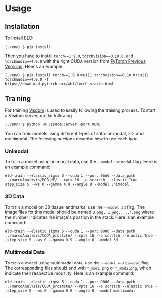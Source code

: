# Usage

## Installation

To install ELD:

```console
(.venv) $ pip install .
```

Then you have to install ```torch==1.9.0```, ```torchvision==0.10.0```, and ```torchaudio==0.9.0``` with the right CUDA version from [PyTorch Previous Versions](https://pytorch.org/get-started/previous-versions/). Here's an example:

```console
(.venv) $ pip install torch==1.9.0+cu111 torchvision==0.10.0+cu111 torchaudio==0.9.0 -f https://download.pytorch.org/whl/torch_stable.html
```

## Training

For training [Visdom](https://github.com/fossasia/visdom) is used to easily following the training process. To start a Visdom server, do the following

```console
(.venv) $ python -m visdom.server -port 9006
```

You can train models using different types of data: unimodal, 3D, and multimodal. The following sections describe how to use each type.

### Unimodal

To train a model using unimodal data, use the ```--model unimodal``` flag. Here is an example command:

```
eld-train --elastic_sigma 5 --cuda 1 --port 9006 --data_path ../marcoAnalysis/MOB_HE/ --npts 16 --o scratch --elastic True --step_size 5 --ws 0 --gamma 0.9 --angle 8 --model unimodal
```

### 3D Data
To train a model on 3D tissue landmarks, use the ```--model 3d``` flag. The image files for this model should be named ```0.png, 1.png,...,n.png``` where the number indicates the image's position in the stack. Here is an example command:


```
eld-train --elastic_sigma 5 --cuda 1 --port 9006 --data_path ../marcoAnalysis/CODA_prostate/ --npts 16 --o scratch --elastic True --step_size 5 --ws 0 --gamma 0.9 --angle 8 --model 3d
````


### Multimodal Data
To train a model using multimodal data, use the ```--model multimodal``` flag. The corresponding files should end with ```*_mod1.png``` or ```*_mod2.png```, which indicate their respective modality. Here is an example command:


```
eld-train --elastic_sigma 5 --cuda 1 --port 9006 --data_path ../marcoAnalysis/CODA_prostate/ --npts 16 --o scratch --elastic True --step_size 5 --ws 0 --gamma 0.9 --angle 8 --model multimodal
````
